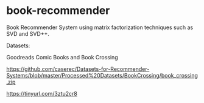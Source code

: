 # book-recommender
Book Recommender System using matrix factorization techniques such as SVD and SVD++.

Datasets:

Goodreads Comic Books and Book Crossing

https://github.com/caserec/Datasets-for-Recommender-Systems/blob/master/Processed%20Datasets/BookCrossing/book_crossing.zip

https://tinyurl.com/3ztu2cr8
